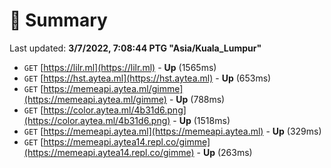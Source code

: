 # 📖 Summary
Last updated: **3/7/2022, 7:08:44 PTG "Asia/Kuala_Lumpur"**

- `GET` [https://lilr.ml](https://lilr.ml) - **Up** (1565ms)
- `GET` [https://hst.aytea.ml](https://hst.aytea.ml) - **Up** (653ms)
- `GET` [https://memeapi.aytea.ml/gimme](https://memeapi.aytea.ml/gimme) - **Up** (788ms)
- `GET` [https://color.aytea.ml/4b31d6.png](https://color.aytea.ml/4b31d6.png) - **Up** (1518ms)
- `GET` [https://memeapi.aytea.ml](https://memeapi.aytea.ml) - **Up** (329ms)
- `GET` [https://memeapi.aytea14.repl.co/gimme](https://memeapi.aytea14.repl.co/gimme) - **Up** (263ms)
